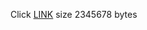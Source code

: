 Click [LINK](nhi-fyd.nin.knaw.nl:3010/filepath?file=FYD_Datasets/VandC/PersistentActivityV1/Bumba/20190902/dmtp_meta_Bumba_20190902_B2.mat)
size 2345678 bytes
